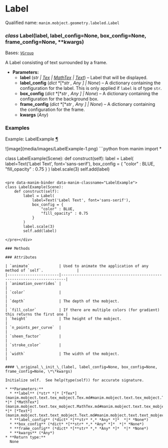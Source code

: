 # Label

Qualified name: `manim.mobject.geometry.labeled.Label`

### *class* Label(label, label_config=None, box_config=None, frame_config=None, \*\*kwargs)

Bases: [`VGroup`](manim.mobject.types.vectorized_mobject.VGroup.md#manim.mobject.types.vectorized_mobject.VGroup)

A Label consisting of text surrounded by a frame.

* **Parameters:**
  * **label** (*str* *|* [*Tex*](manim.mobject.text.tex_mobject.Tex.md#manim.mobject.text.tex_mobject.Tex) *|* [*MathTex*](manim.mobject.text.tex_mobject.MathTex.md#manim.mobject.text.tex_mobject.MathTex) *|* [*Text*](manim.mobject.text.text_mobject.Text.md#manim.mobject.text.text_mobject.Text)) – Label that will be displayed.
  * **label_config** (*dict* *[**str* *,* *Any* *]*  *|* *None*) – A dictionary containing the configuration for the label.
    This is only applied if `label` is of type `str`.
  * **box_config** (*dict* *[**str* *,* *Any* *]*  *|* *None*) – A dictionary containing the configuration for the background box.
  * **frame_config** (*dict* *[**str* *,* *Any* *]*  *|* *None*) – A dictionary containing the configuration for the frame.
  * **kwargs** (*Any*)

### Examples

<div id="labelexample" class="admonition admonition-manim-example">
<p class="admonition-title">Example: LabelExample <a class="headerlink" href="#labelexample">¶</a></p>![image](media/images/LabelExample-1.png)
```python
from manim import *

class LabelExample(Scene):
    def construct(self):
        label = Label(
            label=Text('Label Text', font='sans-serif'),
            box_config = {
                "color" : BLUE,
                "fill_opacity" : 0.75
            }
        )
        label.scale(3)
        self.add(label)
```

<pre data-manim-binder data-manim-classname="LabelExample">
class LabelExample(Scene):
    def construct(self):
        label = Label(
            label=Text('Label Text', font='sans-serif'),
            box_config = {
                "color" : BLUE,
                "fill_opacity" : 0.75
            }
        )
        label.scale(3)
        self.add(label)

</pre></div>

### Methods

### Attributes

| `animate`             | Used to animate the application of any method of `self`.               |
|-----------------------|------------------------------------------------------------------------|
| `animation_overrides` |                                                                        |
| `color`               |                                                                        |
| `depth`               | The depth of the mobject.                                              |
| `fill_color`          | If there are multiple colors (for gradient) this returns the first one |
| `height`              | The height of the mobject.                                             |
| `n_points_per_curve`  |                                                                        |
| `sheen_factor`        |                                                                        |
| `stroke_color`        |                                                                        |
| `width`               | The width of the mobject.                                              |

#### \_original_\_init_\_(label, label_config=None, box_config=None, frame_config=None, \*\*kwargs)

Initialize self.  See help(type(self)) for accurate signature.

* **Parameters:**
  * **label** (*str* *|* [*Tex*](manim.mobject.text.tex_mobject.Tex.md#manim.mobject.text.tex_mobject.Tex) *|* [*MathTex*](manim.mobject.text.tex_mobject.MathTex.md#manim.mobject.text.tex_mobject.MathTex) *|* [*Text*](manim.mobject.text.text_mobject.Text.md#manim.mobject.text.text_mobject.Text))
  * **label_config** (*dict* *[**str* *,* *Any* *]*  *|* *None*)
  * **box_config** (*dict* *[**str* *,* *Any* *]*  *|* *None*)
  * **frame_config** (*dict* *[**str* *,* *Any* *]*  *|* *None*)
  * **kwargs** (*Any*)
* **Return type:**
  None
